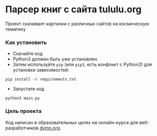 # Парсер книг с сайта tululu.org

Проект скачивает картинки с различных сайтов на космическую тематику

### Как установить

- Скачайте код
- Python3 должен быть уже установлен. 
- Затем используйте `pip` (или `pip3`, есть конфликт с Python2) для установки зависимостей:
```
pip install -r requirements.txt
```
- Запустите код
```
python3 main.py
```

### Цель проекта

Код написан в образовательных целях на онлайн-курсе для веб-разработчиков [dvmn.org](https://dvmn.org/).